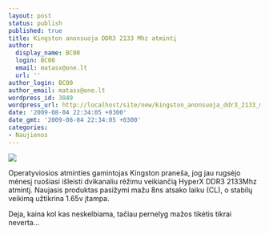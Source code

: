 ```yaml
---
layout: post
status: publish
published: true
title: Kingston anonsuoja DDR3 2133 Mhz atmintį
author:
  display_name: BC00
  login: BC00
  email: matasx@one.lt
  url: ''
author_login: BC00
author_email: matasx@one.lt
wordpress_id: 3840
wordpress_url: http://localhost/site/new/kingston_anonsuoja_ddr3_2133_mhz_atminti/
date: '2009-08-04 22:34:05 +0300'
date_gmt: '2009-08-04 22:34:05 +0300'
categories:
- Naujienos
---
```

<div class="imgright"><img src="http://www.techpowerup.com/img/09-08-04/21b_thm.jpg"  /></div>
<p>Operatyviosios atminties gamintojas Kingston praneša, jog jau rugsėjo mėnesį ruošiasi išleisti dvikanaliu rėžimu veikiančią HyperX DDR3 2133Mhz atmintį. Naujasis produktas pasižymi mažu 8ns atsako laiku (CL), o stabilų veikimą užtikrina 1.65v įtampa.</p>
<p>Deja, kaina kol kas neskelbiama, tačiau pernelyg mažos tikėtis tikrai neverta...</p>
<p></p>
